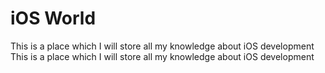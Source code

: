 # iOS World

This is a place which I will store all my knowledge about iOS development
This is a place which I will store all my knowledge about iOS development
